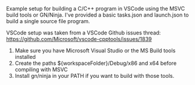 Example setup for building a C/C++ program in VSCode using the MSVC build tools or GN/Ninja.
I've provided a basic tasks.json and launch.json to build a single source file program.

VSCode setup was taken from a VSCode Github issues thread: https://github.com/Microsoft/vscode-cpptools/issues/1839

1. Make sure you have Microsoft Visual Studio or the MS Build tools installed
2. Create the paths ${workspaceFolder}/Debug/x86 and x64 before compiling with MSVC
3. Install gn/ninja in your PATH if you want to build with those tools.


